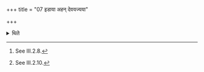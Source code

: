 +++
title = "07 इडाया अहन् देवयज्यया"

+++

<details><summary>थिते</summary>

7. With idāyā ahaṁ devayajyayā... (he should address) the invoked Iḍā;[^1] with iḍā dhenuḥ sahavatsā... (he should address Iḍā) being brought near for the sake of eating.[^2]  

[^1]: See III.2.8.  

[^2]: See III.2.10.
</details>
